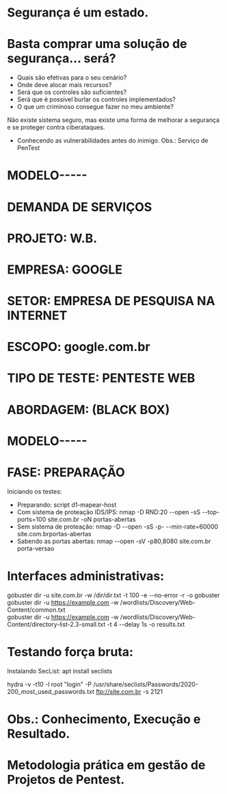 # Segurança é um estado.

# Basta comprar uma solução de segurança... será?
- Quais são efetivas para o seu cenário?
- Onde deve alocar mais recursos?
- Será que os controles são suficientes?
- Será que é possível burlar os controles implementados?
- O que um criminoso consegue fazer no meu ambiente?

Não existe sistema seguro, mas existe uma forma de melhorar a segurança e se proteger contra ciberataques.
- Conhecendo as vulnerabilidades antes do inimigo.
Obs.: Serviço de PenTest

# MODELO-----
# DEMANDA DE SERVIÇOS
# PROJETO: W.B.
# 
# EMPRESA: GOOGLE
# SETOR: EMPRESA DE PESQUISA NA INTERNET
# ESCOPO: google.com.br
# TIPO DE TESTE: PENTESTE WEB
# ABORDAGEM: (BLACK BOX)
# MODELO-----

# FASE: PREPARAÇÃO
Iniciando os testes:
- Preparando: script d1-mapear-host
- Com sistema de proteação IDS/IPS: nmap -D RND:20 --open -sS --top-ports=100 site.com.br -oN portas-abertas
- Sem sistema de proteação: nmap -D --open -sS -p- --min-rate=60000 site.com.brportas-abertas
- Sabendo as portas abertas: nmap --open -sV -p80,8080 site.com.br porta-versao

# Interfaces administrativas:
gobuster dir -u site.com.br -w /dir/dir.txt -t 100 -e --no-error -r -o gobuster
gobuster dir -u https://example.com -w /wordlists/Discovery/Web-Content/common.txt  
gobuster dir -u https://example.com -w /wordlists/Discovery/Web-Content/directory-list-2.3-small.txt -t 4 --delay 1s -o results.txt

# Testando força bruta:
Instalando SecList:
apt install seclists

hydra -v -t10 -l root "login" -P /usr/share/seclists/Passwords/2020-200_most_used_passwords.txt ftp://site.com.br -s 2121


# Obs.: Conhecimento, Execução e Resultado.
# Metodologia prática em gestão de Projetos de Pentest.
